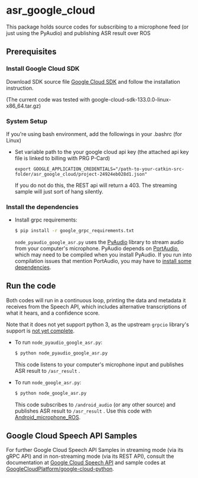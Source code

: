 # asr_google_cloud
This package holds source codes for subscribing to a microphone feed (or just using the PyAudio) and publishing ASR result over ROS


## Prerequisites

### Install Google Cloud SDK

Download SDK source file [Google Cloud SDK](https://cloud.google.com/sdk/docs/quickstart-linux) and follow the installation instruction.

(The current code was tested with google-cloud-sdk-133.0.0-linux-x86_64.tar.gz)

### System Setup

If you're using bash environment, add the followings in your .bashrc (for Linux)

* Set variable path to the your google cloud api key (the attached api key file is linked to billing with PRG P-Card)
  ```  
  export GOOGLE_APPLICATION_CREDENTIALS="/path-to-your-catkin-src-folder/asr_google_cloud/project-24924eb028d1.json"
  ```  
  If you do not do this, the REST api will return a 403. The streaming sample will just sort of hang silently.

### Install the dependencies

* Install grpc requirements:

    ```sh
    $ pip install -r google_grpc_requirements.txt
    ```
    
    `node_pyaudio_google_asr.py` uses the [PyAudio][pyaudio] library to stream audio from your
    computer's microphone.  PyAudio depends on [PortAudio][portaudio], which may
    need to be compiled when you install PyAudio. If you run into compilation
    issues that mention PortAudio, you may have to [install some
    dependencies][pyaudio-install].

[pyaudio]: https://people.csail.mit.edu/hubert/pyaudio/
[portaudio]: http://www.portaudio.com/
[pyaudio-install]: https://people.csail.mit.edu/hubert/pyaudio/#downloads

## Run the code

Both codes will run in a continuous loop, printing the data and metadata it receives from the Speech API, which includes alternative transcriptions of what it hears, and a confidence score. 

Note that it does not yet support python 3, as the upstream `grpcio` library's support is [not yet complete](https://github.com/grpc/grpc/issues/282).

* To run `node_pyaudio_google_asr.py`:

    ```sh
    $ python node_pyaudio_google_asr.py
    ```
  
    This code listens to your computer's microphone input and publishes ASR result to `/asr_result` .
    

* To run `node_google_asr.py`:

    ```sh
    $ python node_google_asr.py
    ```
  
    This code subscribes to `/android_audio` (or any other source) and publishes ASR result to `/asr_result` . 
    Use this code with [Android_microphone_ROS](https://github.com/personal-robots/android_microphone_ros).
  
  
## Google Cloud Speech API Samples

For further Google Cloud Speech API Samples in streaming mode (via its gRPC API) and in non-streaming mode (via its REST
API), consult the documentation at [Google Cloud Speech API](http://cloud.google.com/speech) and sample codes at [GoogleCloudPlatform/google-cloud-python](https://github.com/GoogleCloudPlatform/google-cloud-python.git).
